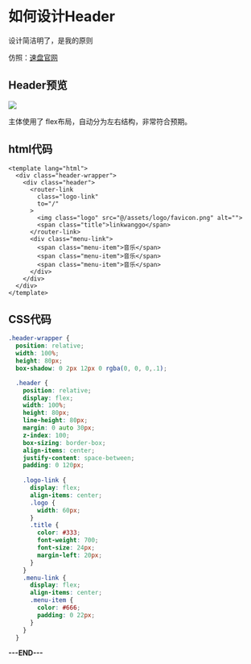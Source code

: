 # 如何设计Header

设计简洁明了，是我的原则

仿照：[速盘官网](https://www.baidusu.com/)

## Header预览

![](https://i.loli.net/2019/10/24/Liv93cGwe2pZ5Qy.png)

主体使用了 flex布局，自动分为左右结构，非常符合预期。

## html代码

```vue
<template lang="html">
  <div class="header-wrapper">
    <div class="header">
      <router-link
        class="logo-link"
        to="/"
      >
        <img class="logo" src="@/assets/logo/favicon.png" alt="">
        <span class="title">linkwanggo</span>
      </router-link>
      <div class="menu-link">
        <span class="menu-item">音乐</span>
        <span class="menu-item">音乐</span>
        <span class="menu-item">音乐</span>
      </div>
    </div>
  </div>
</template>
```

## CSS代码

```scss
.header-wrapper {
  position: relative;
  width: 100%;
  height: 80px;
  box-shadow: 0 2px 12px 0 rgba(0, 0, 0,.1);

  .header {
    position: relative;
    display: flex;
    width: 100%;
    height: 80px;
    line-height: 80px;
    margin: 0 auto 30px;
    z-index: 100;
    box-sizing: border-box;
    align-items: center;
    justify-content: space-between;
    padding: 0 120px;
      
    .logo-link {
      display: flex;
      align-items: center;
      .logo {
        width: 60px;
      }
      .title {
        color: #333;
        font-weight: 700;
        font-size: 24px;
        margin-left: 20px;
      }
    }
    .menu-link {
      display: flex;
      align-items: center;
      .menu-item {
        color: #666;
        padding: 0 22px;
      }
    }
  }
```

**---END---**